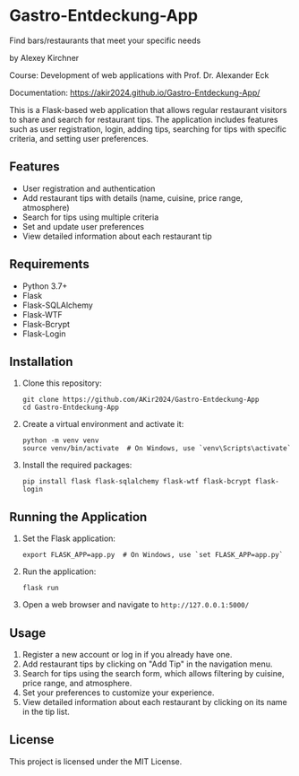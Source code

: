 # Gastro-Entdeckung-App
Find bars/restaurants that meet your specific needs

by Alexey Kirchner

Course: Development of web applications with Prof. Dr. Alexander Eck

Documentation: https://akir2024.github.io/Gastro-Entdeckung-App/

This is a Flask-based web application that allows regular restaurant visitors to share and search for restaurant tips. The application includes features such as user registration, login, adding tips, searching for tips with specific criteria, and setting user preferences.

## Features

- User registration and authentication
- Add restaurant tips with details (name, cuisine, price range, atmosphere)
- Search for tips using multiple criteria
- Set and update user preferences
- View detailed information about each restaurant tip

## Requirements

- Python 3.7+
- Flask
- Flask-SQLAlchemy
- Flask-WTF
- Flask-Bcrypt
- Flask-Login

## Installation

1. Clone this repository:
   ```
   git clone https://github.com/AKir2024/Gastro-Entdeckung-App
   cd Gastro-Entdeckung-App
   ```

2. Create a virtual environment and activate it:
   ```
   python -m venv venv
   source venv/bin/activate  # On Windows, use `venv\Scripts\activate`
   ```

3. Install the required packages:
   ```
   pip install flask flask-sqlalchemy flask-wtf flask-bcrypt flask-login
   ```

## Running the Application

1. Set the Flask application:
   ```
   export FLASK_APP=app.py  # On Windows, use `set FLASK_APP=app.py`
   ```

2. Run the application:
   ```
   flask run
   ```

3. Open a web browser and navigate to `http://127.0.0.1:5000/`

## Usage

1. Register a new account or log in if you already have one.
2. Add restaurant tips by clicking on "Add Tip" in the navigation menu.
3. Search for tips using the search form, which allows filtering by cuisine, price range, and atmosphere.
4. Set your preferences to customize your experience.
5. View detailed information about each restaurant by clicking on its name in the tip list.

## License

This project is licensed under the MIT License.
